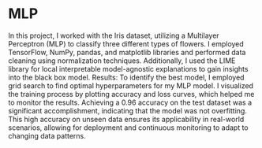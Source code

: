 # MLP 
In this project, I worked with the Iris dataset, utilizing a Multilayer Perceptron (MLP) to classify three different types of flowers. I employed TensorFlow, NumPy, pandas, and matplotlib libraries and performed data cleaning using normalization techniques. Additionally, I used the LIME library for local interpretable model-agnostic explanations to gain insights into the black box model.
Results: To identify the best model, I employed grid search to find optimal hyperparameters for my MLP model. I visualized the training process by plotting accuracy and loss curves, which helped me to monitor the results. Achieving a 0.96 accuracy on the test dataset was a significant accomplishment, indicating that the model was not overfitting. This high accuracy on unseen data ensures its applicability in real-world scenarios, allowing for deployment and continuous monitoring to adapt to changing data patterns.
